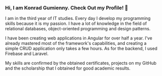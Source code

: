 ### Hi, I am Konrad Gumienny. Check Out my Profile! 👋
I am in the third year of IT studies. Every day I develop my programming skills because it is my passion. I have a lot of knowledge in the field of relational databases, object-oriented programming and design patterns.

I have been creating web applications in Angular for over half a year. I've already mastered most of the framework's capabilities, and creating a simple CRUD application only takes a few hours. As for the backend, I used Firebase and Laravel.

My skills are confirmed by the obtained certificates, projects on my GitHub and the scholarship that I obtained for good academic results.

<!--
**GonePerf/GonePerf** is a ✨ _special_ ✨ repository because its `README.md` (this file) appears on your GitHub profile.

Here are some ideas to get you started:

- 🔭 I’m currently working on ...
- 🌱 I’m currently learning ...
- 👯 I’m looking to collaborate on ...
- 🤔 I’m looking for help with ...
- 💬 Ask me about ...
- 📫 How to reach me: ...
- 😄 Pronouns: ...
- ⚡ Fun fact: ...
-->
